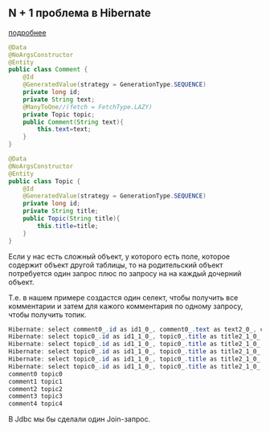 
## N + 1 проблема в Hibernate
[подробнее](https://youtu.be/StrgaxrAyyU?t=1855)  
```java
@Data
@NoArgsConstructor
@Entity
public class Comment {
    @Id
    @GeneratedValue(strategy = GenerationType.SEQUENCE)
    private long id;
    private String text;
    @ManyToOne//(fetch = FetchType.LAZY)
    private Topic topic;
    public Comment(String text){
        this.text=text;
    }
}

@Data
@NoArgsConstructor
@Entity
public class Topic {
    @Id
    @GeneratedValue(strategy = GenerationType.SEQUENCE)
    private long id;
    private String title;
    public Topic(String title){
        this.title=title;
    }
}
```
Если у нас есть сложный объект, у которого есть поле, которое содержит объект другой таблицы, то на родительский объект потребуется
один запрос плюс по запросу на на каждый дочерний объект.

Т.е. в нашем примере создастся один селект, чтобы получить все комментарии и затем для кажого комментария по одному запросу, 
чтобы получить топик.  
```java
Hibernate: select comment0_.id as id1_0_, comment0_.text as text2_0_, comment0_.topic_id as topic_id3_0_ from Comment comment0_
Hibernate: select topic0_.id as id1_1_0_, topic0_.title as title2_1_0_ from Topic topic0_ where topic0_.id=?
Hibernate: select topic0_.id as id1_1_0_, topic0_.title as title2_1_0_ from Topic topic0_ where topic0_.id=?
Hibernate: select topic0_.id as id1_1_0_, topic0_.title as title2_1_0_ from Topic topic0_ where topic0_.id=?
Hibernate: select topic0_.id as id1_1_0_, topic0_.title as title2_1_0_ from Topic topic0_ where topic0_.id=?
Hibernate: select topic0_.id as id1_1_0_, topic0_.title as title2_1_0_ from Topic topic0_ where topic0_.id=?
comment0 topic0
comment1 topic1
comment2 topic2
comment3 topic3
comment4 topic4
```
В Jdbc мы бы сделали один Join-запрос.